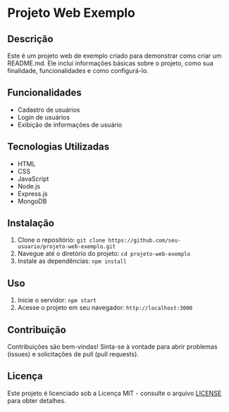 # Projeto Web Exemplo

## Descrição
Este é um projeto web de exemplo criado para demonstrar como criar um README.md. Ele inclui informações básicas sobre o projeto, como sua finalidade, funcionalidades e como configurá-lo.

## Funcionalidades

- Cadastro de usuários
- Login de usuários
- Exibição de informações de usuário

## Tecnologias Utilizadas

- HTML
- CSS
- JavaScript
- Node.js
- Express.js
- MongoDB

## Instalação

1. Clone o repositório: `git clone https://github.com/seu-usuario/projeto-web-exemplo.git`
2. Navegue até o diretório do projeto: `cd projeto-web-exemplo`
3. Instale as dependências: `npm install`

## Uso

1. Inicie o servidor: `npm start`
2. Acesse o projeto em seu navegador: `http://localhost:3000`

## Contribuição

Contribuições são bem-vindas! Sinta-se à vontade para abrir problemas (issues) e solicitações de pull (pull requests).

## Licença

Este projeto é licenciado sob a Licença MIT - consulte o arquivo [LICENSE](LICENSE) para obter detalhes.

